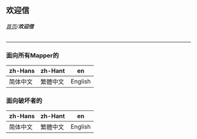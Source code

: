 ## 欢迎信

###### [首页](../../README.md)/**欢迎信**

----------

### 面向所有Mapper的

| zh-Hans | zh-Hant | en |
| ---- | ---- | ---- |
| 简体中文 | 繁體中文 | English |

### 面向破坏者的

| zh-Hans | zh-Hant | en |
| ---- | ---- | ---- |
| 简体中文 | 繁體中文 | English |


